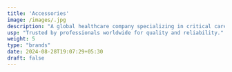 ```yaml
---
title: 'Accessories'
image: /images/.jpg
description: "A global healthcare company specializing in critical care, nutrition, and kidney disease management products and therapies."
usp: "Trusted by professionals worldwide for quality and reliability."
weight: 5
type: "brands"
date: 2024-08-28T19:07:29+05:30
draft: false
---
```

